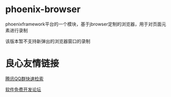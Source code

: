 # phoenix-browser
phoenixframework平台的一个模块，基于jbrowser定制的浏览器，用于对页面元素进行录制

该版本暂不支持新弹出的浏览器窗口的录制


 # 良心友情链接

[腾讯QQ群快速检索](http://u.720life.cn/s/8cf73f7c)

[软件免费开发论坛](http://u.720life.cn/s/bbb01dc0)